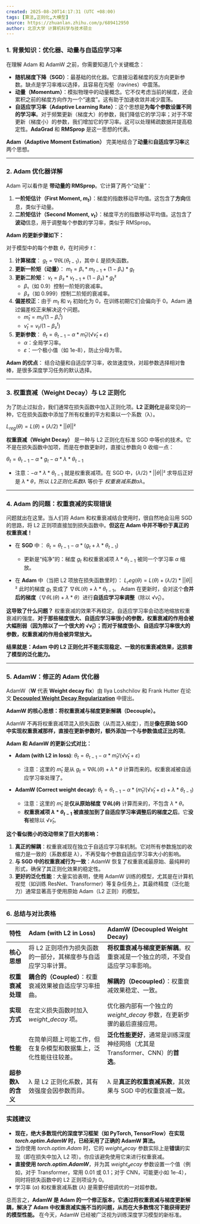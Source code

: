 ```yaml
---
created: 2025-08-20T14:17:31 (UTC +08:00)
tags: [算法,正则化,大模型]
source: https://zhuanlan.zhihu.com/p/689412950
author: 北京大学 计算机科学与技术硕士
---
```

### 1. 背景知识：优化器、动量与自适应学习率

在理解 Adam 和 AdamW 之前，你需要知道几个关键概念：

*   **随机梯度下降（SGD）**：最基础的优化器。它直接沿着梯度的反方向更新参数。缺点是学习率难以选择，且容易在沟壑（ravines）中震荡。
*   **动量（Momentum）**：模拟物理中的动量概念。它不仅考虑当前的梯度，还会累积之前的梯度方向作为一个“速度”。这有助于加速收敛并减少震荡。
*   **自适应学习率（Adaptive Learning Rate）**：这个思想是**为每个参数设置不同的学习率**。对于频繁更新（梯度大）的参数，我们降低它的学习率；对于不常更新（梯度小）的参数，我们增加它的学习率。这可以处理稀疏数据并提高稳定性。**AdaGrad** 和 **RMSprop** 是这一思想的代表。

**Adam（Adaptive Moment Estimation）** 完美地结合了**动量**和**自适应学习率**这两个思想。

---

### 2. Adam 优化器详解

Adam 可以看作是 **带动量的 RMSprop**。它计算了两个“动量”：

1.  **一阶矩估计（First Moment, $m_t$）**：梯度的指数移动平均值。这包含了**方向**信息，类似于动量。
2.  **二阶矩估计（Second Moment, $v_t$）**：梯度平方的指数移动平均值。这包含了**波动**信息，用于调整每个参数的学习率，类似于 RMSprop。

**Adam 的更新步骤如下：**

对于模型中的每个参数 $θ$，在时间步 $t$：

1.  **计算梯度**： $g_t = ∇θ L(θ_{t-1})$，其中 $L$ 是损失函数。
2.  **更新一阶矩（动量）**： $m_t = β₁ * m_{t-1} + (1 - β₁) * g_t$
3.  **更新二阶矩**： $v_t = β₂ * v_{t-1} + (1 - β₂) * g_t²$
    *   $β₁$（如 0.9）控制一阶矩的衰减率。
    *   $β₂$（如 0.999）控制二阶矩的衰减率。
4.  **偏差校正**：由于 $m_t$ 和 $v_t$ 初始化为 0，在训练初期它们会偏向于 0。Adam 通过偏差校正来解决这个问题。
    *   $m̂_t = m_t / (1 - β₁^t)$
    *   $v̂_t = v_t / (1 - β₂^t)$
5.  **更新参数**：
    $θ_t = θ_{t-1} - α * m̂_t / (√v̂_t + ε)$
    *   $α$：全局学习率。
    *   $ε$：一个极小值（如 1e-8），防止分母为零。

**Adam 的优点**： 结合动量和自适应学习率，收敛速度快，对超参数选择相对鲁棒，是很多深度学习任务的默认选择。

---

### 3. 权重衰减（Weight Decay）与 L2 正则化

为了防止过拟合，我们通常在损失函数中加入正则化项。**L2 正则化**是最常见的一种，它在损失函数中添加了所有权重的平方和乘以一个系数（λ）。

$L_{reg}(θ) = L(θ) + (λ/2) * ||θ||²$

**权重衰减（Weight Decay）** 是一种与 L2 正则化在标准 SGD 中等价的技术。它不是在损失函数中加项，而是在参数更新时，直接让参数向 0 收缩一点：

$θ_t = θ_{t-1} - α * g_t - α * λ * θ_{t-1}$

*   注意：$- α * λ * θ_{t-1}$ 就是权重衰减项。在 SGD 中，$(λ/2) * ||θ||²$ 求导后正好是 $λ * θ$，所以 $L2正则化系数 λ$ 等价于 $权重衰减系数 αλ$。

---

### 4. Adam 的问题：权重衰减的实现错误

问题就出在这里。当人们将 Adam 和权重衰减结合使用时，很自然地会沿用 SGD 的思路，将 L2 正则项直接加到损失函数中。**但这在 Adam 中并不等价于真正的权重衰减！**

*   在 **SGD** 中：
    $θ_t = θ_{t-1} - α * (g_t + λ * θ_{t-1})$
    *   更新是“纯净”的：梯度 $g_t$ 和权重衰减项 $λ * θ_{t-1}$ 被同一个学习率 $α$ 缩放。

*   在 **Adam** 中（当把 L2 项放在损失函数里时）：
    $L_reg(θ) = L(θ) + (λ/2) * ||θ||²$
    此时的梯度 $g_t$ 变成了 $∇θ L(θ) + λ * θ_{t-1}$。
    Adam 在更新时，会对这个**合并后的梯度**（$∇θ L(θ) + λ * θ$）进行**自适应学习率调整**（除以 $√v̂_t$）。

**这导致了什么问题？**
权重衰减的效果不再稳定。自适应学习率会动态地缩放权重衰减的强度。**对于那些梯度很大、自适应学习率很小的参数，权重衰减的作用会被大幅削弱（因为除以了一个很大的 $√v̂_t$）；而对于梯度很小、自适应学习率很大的参数，权重衰减的作用会被异常放大。**

**结果就是：Adam 中的 L2 正则化并不能实现稳定、一致的权重衰减效果，这损害了模型的泛化能力。**

---

### 5. AdamW：修正的 Adam 优化器

AdamW（**W** 代表 **Weight decay fix**）由 Ilya Loshchilov 和 Frank Hutter 在论文 **[Decoupled Weight Decay Regularization](https://arxiv.org/abs/1711.05101)** 中提出。

**AdamW 的核心思想：将权重衰减与梯度更新解耦（Decouple）。**

AdamW 不再将权重衰减项混入损失函数（从而混入梯度），而是**像在原始 SGD 中实现权重衰减那样，直接在更新参数时，额外添加一个与参数值成正比的项**。

**Adam 和 AdamW 的更新公式对比：**

*   **Adam (with L2 in loss)**:
    $θ_t = θ_{t-1} - α * m̂_t / (√v̂_t + ε)$
    *   注意：这里的 $m̂_t$ 是从 $g_t = ∇θ L(θ) + λ * θ$ 计算而来的。权重衰减被自适应学习率处理了。

*   **AdamW (Correct weight decay)**:
    $θ_t = θ_{t-1} - α * (m̂_t / (√v̂_t + ε) + λ * θ_{t-1})$
    *   注意：这里的 $m̂_t$ 是**仅从原始梯度 $∇θ L(θ)$** 计算而来的，不包含 $λ * θ$。
    *   **权重衰减项 $λ * θ_{t-1}$ 被直接加到了自适应学习率调整后的梯度之后**。它**没有**被除以 $√v̂_t$。

**这个看似微小的改动带来了巨大的影响：**

1.  **真正的解耦**：权重衰减现在独立于自适应学习率机制。它对所有参数施加的收缩力是一致的（系数都是 $λ$），不再受每个参数自适应学习率大小的影响。
2.  **与 SGD 中的权重衰减行为一致**：AdamW 恢复了权重衰减最原始、最纯粹的形式，确保了其正则化效果的稳定性。
3.  **更好的泛化性能**：大量实验表明，使用 AdamW 训练的模型，尤其是在计算机视觉（如训练 ResNet、Transformer）等复杂任务上，其最终精度（泛化能力）通常显著高于使用原始 Adam（L2 正则）的模型。

---

### 6. 总结与对比表格

| 特性          | Adam (with L2 in Loss)            | AdamW (Decoupled Weight Decay)                     |
| :---------- | :-------------------------------- | :------------------------------------------------- |
| **核心思想**    | 将 L2 正则项作为损失函数的一部分，其梯度参与自适应学习率计算。 | **将权重衰减与梯度更新解耦**。权重衰减是一个独立的项，不受自适应学习率影响。           |
| **权重衰减处理**  | **耦合的（Coupled）**：权重衰减效果被自适应学习率扭曲。 | **解耦的（Decoupled）**：权重衰减效果稳定、一致。                    |
| **实现方式**    | 在定义损失函数时加入 $weight\_decay$ 项。     | 优化器内部有一个独立的 $weight\_decay$ 参数，在更新步骤的最后直接应用。       |
| **性能**      | 在简单问题上可能工作，但在复杂模型和数据集上，泛化性能往往较差。  | **泛化性能更好**，通常是训练深度神经网络（尤其是Transformer、CNN）的**首选**。 |
| **超参数λ的含义** | λ 是 L2 正则化系数，其有效强度会因参数而异。         | λ 是**真正的权重衰减系数**，其效果与 SGD 中的权重衰减一致。                |

### 实践建议

*   **现在，绝大多数现代的深度学习框架（如 PyTorch, TensorFlow）在实现 $torch.optim.AdamW$ 时，已经采用了正确的 AdamW 算法。**
*   当你使用 $torch.optim.Adam$ 时，它的 $weight_decay$ 参数实际上是**错误**的实现（即在损失中加入 L2 项）。你应该避免使用它来进行权重衰减。
*   **直接使用 $torch.optim.AdamW$**，并为其 $weight_decay$ 参数设置一个值（例如，对于 Transformer，常用 0.01 或 0.1；对于 CNN，可能更小如 1e-4），同时将损失函数中的 L2 正则项设为 0。
*   学习率 ($α$) 和权重衰减系数 ($λ$) 是需要仔细调优的一对超参数。

总而言之，**AdamW 是 Adam 的一个修正版本，它通过将权重衰减与梯度更新解耦，解决了 Adam 中权重衰减实施不当的问题，从而在大多数情况下能获得更好的模型性能。** 在今天，AdamW 已经被广泛视为训练深度学习模型的新标准。
